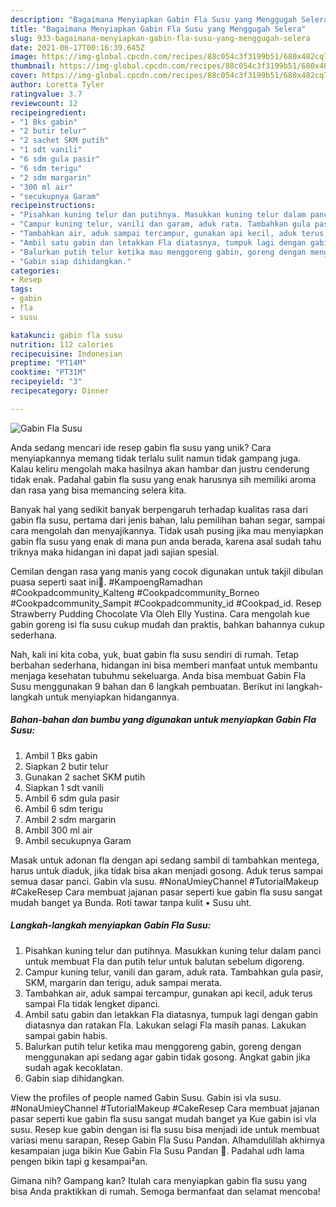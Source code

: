 ```yaml
---
description: "Bagaimana Menyiapkan Gabin Fla Susu yang Menggugah Selera"
title: "Bagaimana Menyiapkan Gabin Fla Susu yang Menggugah Selera"
slug: 933-bagaimana-menyiapkan-gabin-fla-susu-yang-menggugah-selera
date: 2021-06-17T00:16:39.645Z
image: https://img-global.cpcdn.com/recipes/88c054c3f3199b51/680x482cq70/gabin-fla-susu-foto-resep-utama.jpg
thumbnail: https://img-global.cpcdn.com/recipes/88c054c3f3199b51/680x482cq70/gabin-fla-susu-foto-resep-utama.jpg
cover: https://img-global.cpcdn.com/recipes/88c054c3f3199b51/680x482cq70/gabin-fla-susu-foto-resep-utama.jpg
author: Loretta Tyler
ratingvalue: 3.7
reviewcount: 12
recipeingredient:
- "1 Bks gabin"
- "2 butir telur"
- "2 sachet SKM putih"
- "1 sdt vanili"
- "6 sdm gula pasir"
- "6 sdm terigu"
- "2 sdm margarin"
- "300 ml air"
- "secukupnya Garam"
recipeinstructions:
- "Pisahkan kuning telur dan putihnya. Masukkan kuning telur dalam panci untuk membuat Fla dan putih telur untuk balutan sebelum digoreng."
- "Campur kuning telur, vanili dan garam, aduk rata. Tambahkan gula pasir, SKM, margarin dan terigu, aduk sampai merata."
- "Tambahkan air, aduk sampai tercampur, gunakan api kecil, aduk terus sampai Fla tidak lengket dipanci."
- "Ambil satu gabin dan letakkan Fla diatasnya, tumpuk lagi dengan gabin diatasnya dan ratakan Fla. Lakukan selagi Fla masih panas. Lakukan sampai gabin habis."
- "Balurkan putih telur ketika mau menggoreng gabin, goreng dengan menggunakan api sedang agar gabin tidak gosong. Angkat gabin jika sudah agak kecoklatan."
- "Gabin siap dihidangkan."
categories:
- Resep
tags:
- gabin
- fla
- susu

katakunci: gabin fla susu 
nutrition: 112 calories
recipecuisine: Indonesian
preptime: "PT14M"
cooktime: "PT31M"
recipeyield: "3"
recipecategory: Dinner

---
```



![Gabin Fla Susu](https://img-global.cpcdn.com/recipes/88c054c3f3199b51/680x482cq70/gabin-fla-susu-foto-resep-utama.jpg)

Anda sedang mencari ide resep gabin fla susu yang unik? Cara menyiapkannya memang tidak terlalu sulit namun tidak gampang juga. Kalau keliru mengolah maka hasilnya akan hambar dan justru cenderung tidak enak. Padahal gabin fla susu yang enak harusnya sih memiliki aroma dan rasa yang bisa memancing selera kita.

Banyak hal yang sedikit banyak berpengaruh terhadap kualitas rasa dari gabin fla susu, pertama dari jenis bahan, lalu pemilihan bahan segar, sampai cara mengolah dan menyajikannya. Tidak usah pusing jika mau menyiapkan gabin fla susu yang enak di mana pun anda berada, karena asal sudah tahu triknya maka hidangan ini dapat jadi sajian spesial.

Cemilan dengan rasa yang manis yang cocok digunakan untuk takjil dibulan puasa seperti saat ini🥰. #KampoengRamadhan #Cookpadcommunity_Kalteng #Cookpadcommunity_Borneo #Cookpadcommunity_Sampit #Cookpadcommunity_id #Cookpad_id. Resep Strawberry Pudding Chocolate Vla Oleh Elly Yustina. Cara mengolah kue gabin goreng isi fla susu cukup mudah dan praktis, bahkan bahannya cukup sederhana.


Nah, kali ini kita coba, yuk, buat gabin fla susu sendiri di rumah. Tetap berbahan sederhana, hidangan ini bisa memberi manfaat untuk membantu menjaga kesehatan tubuhmu sekeluarga. Anda bisa membuat Gabin Fla Susu menggunakan 9 bahan dan 6 langkah pembuatan. Berikut ini langkah-langkah untuk menyiapkan hidangannya.

<!--inarticleads1-->

##### Bahan-bahan dan bumbu yang digunakan untuk menyiapkan Gabin Fla Susu:

1. Ambil 1 Bks gabin
1. Siapkan 2 butir telur
1. Gunakan 2 sachet SKM putih
1. Siapkan 1 sdt vanili
1. Ambil 6 sdm gula pasir
1. Ambil 6 sdm terigu
1. Ambil 2 sdm margarin
1. Ambil 300 ml air
1. Ambil secukupnya Garam


Masak untuk adonan fla dengan api sedang sambil di tambahkan mentega, harus untuk diaduk, jika tidak bisa akan menjadi gosong. Aduk terus sampai semua dasar panci. Gabin vla susu. #NonaUmieyChannel #TutorialMakeup #CakeResep Cara membuat jajanan pasar seperti kue gabin fla susu sangat mudah banget ya Bunda. Roti tawar tanpa kulit • Susu uht. 

<!--inarticleads2-->

##### Langkah-langkah menyiapkan Gabin Fla Susu:

1. Pisahkan kuning telur dan putihnya. Masukkan kuning telur dalam panci untuk membuat Fla dan putih telur untuk balutan sebelum digoreng.
1. Campur kuning telur, vanili dan garam, aduk rata. Tambahkan gula pasir, SKM, margarin dan terigu, aduk sampai merata.
1. Tambahkan air, aduk sampai tercampur, gunakan api kecil, aduk terus sampai Fla tidak lengket dipanci.
1. Ambil satu gabin dan letakkan Fla diatasnya, tumpuk lagi dengan gabin diatasnya dan ratakan Fla. Lakukan selagi Fla masih panas. Lakukan sampai gabin habis.
1. Balurkan putih telur ketika mau menggoreng gabin, goreng dengan menggunakan api sedang agar gabin tidak gosong. Angkat gabin jika sudah agak kecoklatan.
1. Gabin siap dihidangkan.


View the profiles of people named Gabin Susu. Gabin isi vla susu. #NonaUmieyChannel #TutorialMakeup #CakeResep Cara membuat jajanan pasar seperti kue gabin fla susu sangat mudah banget ya Kue gabin isi vla susu. Resep kue gabin dengan isi fla susu bisa menjadi ide untuk membuat variasi menu sarapan, Resep Gabin Fla Susu Pandan. Alhamdulillah akhirnya kesampaian juga bikin Kue Gabin Fla Susu Pandan 🤗. Padahal udh lama pengen bikin tapi g kesampai²an. 

Gimana nih? Gampang kan? Itulah cara menyiapkan gabin fla susu yang bisa Anda praktikkan di rumah. Semoga bermanfaat dan selamat mencoba!
